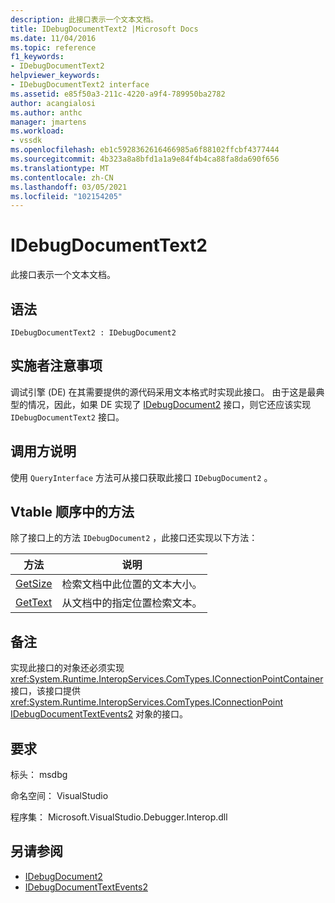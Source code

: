 ```yaml
---
description: 此接口表示一个文本文档。
title: IDebugDocumentText2 |Microsoft Docs
ms.date: 11/04/2016
ms.topic: reference
f1_keywords:
- IDebugDocumentText2
helpviewer_keywords:
- IDebugDocumentText2 interface
ms.assetid: e85f50a3-211c-4220-a9f4-789950ba2782
author: acangialosi
ms.author: anthc
manager: jmartens
ms.workload:
- vssdk
ms.openlocfilehash: eb1c5928362616466985a6f88102ffcbf4377444
ms.sourcegitcommit: 4b323a8a8bfd1a1a9e84f4b4ca88fa8da690f656
ms.translationtype: MT
ms.contentlocale: zh-CN
ms.lasthandoff: 03/05/2021
ms.locfileid: "102154205"
---
```

# <a name="idebugdocumenttext2"></a>IDebugDocumentText2
此接口表示一个文本文档。

## <a name="syntax"></a>语法

```
IDebugDocumentText2 : IDebugDocument2
```

## <a name="notes-for-implementers"></a>实施者注意事项
 调试引擎 (DE) 在其需要提供的源代码采用文本格式时实现此接口。 由于这是最典型的情况，因此，如果 DE 实现了 [IDebugDocument2](../../../extensibility/debugger/reference/idebugdocument2.md) 接口，则它还应该实现 `IDebugDocumentText2` 接口。

## <a name="notes-for-callers"></a>调用方说明
 使用 `QueryInterface` 方法可从接口获取此接口 `IDebugDocument2` 。

## <a name="methods-in-vtable-order"></a>Vtable 顺序中的方法
 除了接口上的方法 `IDebugDocument2` ，此接口还实现以下方法：

|方法|说明|
|------------|-----------------|
|[GetSize](../../../extensibility/debugger/reference/idebugdocumenttext2-getsize.md)|检索文档中此位置的文本大小。|
|[GetText](../../../extensibility/debugger/reference/idebugdocumenttext2-gettext.md)|从文档中的指定位置检索文本。|

## <a name="remarks"></a>备注
 实现此接口的对象还必须实现 <xref:System.Runtime.InteropServices.ComTypes.IConnectionPointContainer> 接口，该接口提供 <xref:System.Runtime.InteropServices.ComTypes.IConnectionPoint> [IDebugDocumentTextEvents2](../../../extensibility/debugger/reference/idebugdocumenttextevents2.md) 对象的接口。

## <a name="requirements"></a>要求
 标头： msdbg

 命名空间： VisualStudio

 程序集： Microsoft.VisualStudio.Debugger.Interop.dll

## <a name="see-also"></a>另请参阅
- [IDebugDocument2](../../../extensibility/debugger/reference/idebugdocument2.md)
- [IDebugDocumentTextEvents2](../../../extensibility/debugger/reference/idebugdocumenttextevents2.md)
